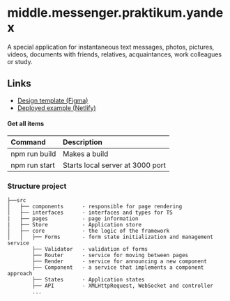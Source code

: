 # middle.messenger.praktikum.yandex

A special application for instantaneous text messages, photos, pictures, videos, documents with friends, relatives, acquaintances, work colleagues or study.

## Links

-   [Design template (Figma)](https://www.figma.com/file/jF5fFFzgGOxQeB4CmKWTiE/Chat_external_link?node-id=0%3A1&t=GHg4NnDYrD2FE8Uv-0)
-   [Deployed example (Netlify)](https://lucky-kangaroo-41628e.netlify.app)

#### Get all items

| Command       | Description                      |
| :------------ | :------------------------------- |
| npm run build | Makes a build                    |
| npm run start | Starts local server at 3000 port |

### Structure project
```
├──src
│   ├── components      - responsible for page rendering
│   ├── interfaces      - interfaces and types for TS
|   ├── pages           - page information
|   ├── Store           - Application store
│   ├── core            - the logic of the framework
│   │   ├── Forms       - form state initialization and management service
        ├── Validator   - validation of forms
        ├── Router      - service for moving between pages
        ├── Render      - service for announcing a new component
        ├── Component   - a service that implements a component approach
        ├── States      - Application states
        ├── API         - XMLHttpRequest, WebSocket and controller
        ...
```
